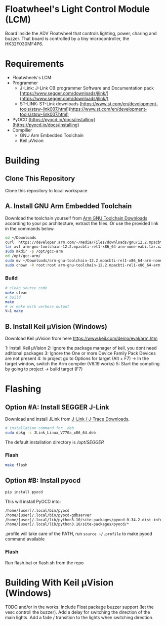 # Floatwheel's Light Control Module (LCM)

Board inside the ADV Floatwheel that controls lighting, power, charing and buzzer. That board is controlled by a tiny microcontroller, the HK32F030MF4P6.

# Requirements

* Floatwheels's LCM
* Programmer
  * J-Link: J-Link OB programmer Software and Documentation pack [https://www.segger.com/downloads/jlink/](https://www.segger.com/downloads/jlink/)
  * ST-LINK: ST-Link downloads [https://www.st.com/en/development-tools/stsw-link007.html](https://www.st.com/en/development-tools/stsw-link007.html)
* PyOCD [https://pyocd.io/docs/installing](https://pyocd.io/docs/installing)
* Compilier
  * GNU Arm Embedded Toolchain
  * Keil μVision

# Building

## Clone This Repository

Clone this repository to local workspace

## A. Install GNU Arm Embedded Toolchain

Download the toolchain yourself from [Arm GNU Toolchain Downloads](https://developer.arm.com/downloads/-/arm-gnu-toolchain-downloads) according to your pc architecture, extract the files. Or use the provided link in the commands below

```bash
cd ~/Downloads
curl  https://developer.arm.com/-/media/Files/downloads/gnu/12.2.mpacbti-rel1/binrel/arm-gnu-toolchain-12.2.mpacbti-rel1-x86_64-arm-none-eabi.tar.xz -L -o arm-gnu-toolchain-12.2.mpacbti-rel1-x86_64-arm-none-eabi.tar.xz
tar xvf arm-gnu-toolchain-12.2.mpacbti-rel1-x86_64-arm-none-eabi.tar.xz
sudo mkdir -p /opt/gcc-arm 
cd /opt/gcc-arm/
sudo mv ~/Downloads/arm-gnu-toolchain-12.2.mpacbti-rel1-x86_64-arm-none-eabi/ .
sudo chown -R root:root arm-gnu-toolchain-12.2.mpacbti-rel1-x86_64-arm-none-eabi/
```

### Build
```bash
# clean source code
make clean
# build
make
# or make with verbose output
V=1 make
```

## B. Install Keil μVision (Windows)

Download Keil μVision from here https://www.keil.com/demo/eval/arm.htm

1: Install Keil μVision
2: Ignore the package manager of keil, you dont need aditional packages
3: Ignore the One or more Device Family Pack Devices are not present
4: In project go to Options for target (Alt + F7) -> In the target window, switch the Arm compiler (V6.19 works)
5: Start the compiling by going to project -> build target (F7)



# Flashing

## Option #A: Install SEGGER J-Link

Download and install JLink from [J-Link / J-Trace Downloads](https://www.segger.com/downloads/jlink/).

```bash
# installation command for .deb
sudo dpkg -i JLink_Linux_V770a_x86_64.deb
```

The default installation directory is */opt/SEGGER*

### Flash

```bash
make flash
```

## Option #B: Install pyocd

```bash
pip install pyocd
```

This will install PyOCD into:

```txt
/home/[user]/.local/bin/pyocd
/home/[user]/.local/bin/pyocd-gdbserver
/home/[user]/.local/lib/python3.10/site-packages/pyocd-0.34.2.dist-info/*
/home/[user]/.local/lib/python3.10/site-packages/pyocd/*
```

.profile will take care of the PATH, run `source ~/.profile` to make pyocd command available

### Flash

Run flash.bat or flash.sh from the repo


# Building With Keil μVision (Windows)



TODO and/or in the works:
Include Float package buzzer support (let the vesc controll the buzzer).
Add a delay for switching the direction of the main lights.
Add a fade / transition to the lights when switching direction. 